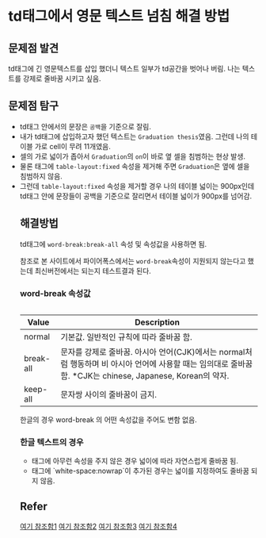 # td태그에서 영문 텍스트 넘침 해결 방법

## 문제점 발견
td태그에 긴 영문텍스트를 삽입 했더니 텍스트 일부가 td공간을 벗어나 버림. 나는 텍스트를 강제로 줄바꿈 시키고 싶음.

## 문제점 탐구
- td태그 안에서의 문장은 `공백`을 기준으로 잘림.
- 내가 td태그에 삽입하고자 했던 텍스트는 `Graduation thesis`였음. 그런데 나의 테이블 가로 cell이 무려 11개였음.
- 셀의 가로 넓이가 좁아서 `Graduation`의 `on`이 바로 옆 셀을 침범하는 현상 발생.
- 물론 <table>태그에 `table-layout:fixed` 속성을 제거해 주면 `Graduation`은 옆에 셀을 침범하지 않음.
- 그런데 `table-layout:fixed` 속성을 제거할 경우 나의 테이블 넓이는 900px인데 td태그 안에 문장들이 공백을 기준으로 잘리면서 테이블 넓이가 900px를 넘어감.

## 해결방법
td태그에 `word-break:break-all` 속성 및 속성값을 사용하면 됨.

참조로 본 사이트에서 파이어폭스에서는 `word-break`속성이 지원되지 않는다고 했는데 최신버전에서는 되는지 테스트결과 된다.

### word-break 속성값
| Value | Description |
| ---- | --- |
| normal | 기본값. 일반적인 규칙에 따라 줄바꿈 함.|
| break-all | 문자를 강제로 줄바꿈. 아시아 언어(CJK)에서는 normal처럼 행동하며 비 아시아 언어에 사용할 때는 임의대로 줄바꿈 함. *CJK는 chinese, Japanese, Korean의 약자.|
| keep-all  | 문자쌍 사이의 줄바꿈이 금지.|

한글의 경우 word-break 의 어떤 속성값을 주어도 변함 없음.

### 한글 텍스트의 경우
- <td></td>태그에 아무런 속성을 주지 않은 경우 <td>넓이에 따라 자연스럽게 줄바꿈 됨.
- <td>태그에 `white-space:nowrap`이 추가된 경우는 <td>넓이를 지정하여도 줄바꿈 되지 않음.

## Refer
[여기 참조함1](http://htglss.tistory.com/31)
[여기 참조함2](http://holytv.co.kr/xe/?mid=qt01&page=5&document_srl=188)
[여기 참조함3](http://aboooks.tistory.com/189)
[여기 참조함4](https://www.w3schools.com/cssref/css3_pr_word-break.asp)
